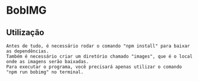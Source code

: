 # BobIMG

## Utilização
    Antes de tudo, é necessário rodar o comando "npm install" para baixar as dependências.
    Também é necessário criar um diretório chamado "images", que é o local onde as imagens serão baixadas.
    Para executar o programa, você precisará apenas utilizar o comando "npm run bobimg" no terminal.
